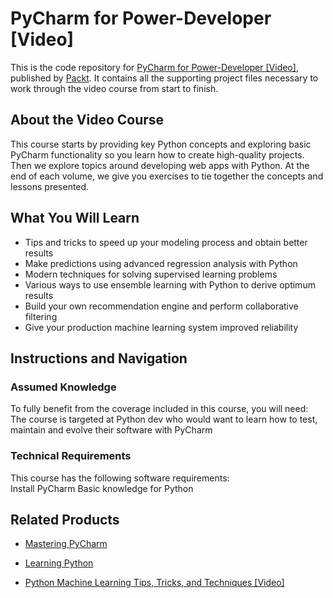 # PyCharm for Power-Developer [Video]
This is the code repository for [PyCharm for Power-Developer [Video]](https://www.packtpub.com/web-development/pycharm-power-developer-video?utm_source=github&utm_medium=repository&utm_campaign=9781788835794), published by [Packt](https://www.packtpub.com/?utm_source=github). It contains all the supporting project files necessary to work through the video course from start to finish.
## About the Video Course
This course starts by providing key Python concepts and exploring basic PyCharm functionality so you learn how to create high-quality projects. Then we explore topics around developing web apps with Python. At the end of each volume, we give you exercises to tie together the concepts and lessons presented.

<H2>What You Will Learn</H2>
<DIV class=book-info-will-learn-text>
<UL>
<LI>Tips and tricks to speed up your modeling process and obtain better results 
<LI>Make predictions using advanced regression analysis with Python&nbsp; 
<LI>Modern techniques for solving supervised learning problems 
<LI>Various ways to use ensemble learning with Python to derive optimum results 
<LI>Build your own recommendation engine and perform collaborative filtering 
<LI>Give your production machine learning system improved reliability </LI></UL></DIV>

## Instructions and Navigation
### Assumed Knowledge
To fully benefit from the coverage included in this course, you will need:<br/>
The course is targeted at Python dev who would want to learn how to test, maintain and evolve their software with PyCharm
### Technical Requirements
This course has the following software requirements:<br/>
Install PyCharm
Basic knowledge for Python

## Related Products
* [Mastering PyCharm](https://www.packtpub.com/web-development/mastering-pycharm?utm_source=github&utm_medium=repository&utm_campaign=9781783551316)

* [Learning Python](https://www.packtpub.com/application-development/learning-python?utm_source=github&utm_medium=repository&utm_campaign=9781783551712)

* [Python Machine Learning Tips, Tricks, and Techniques [Video]](https://www.packtpub.com/big-data-and-business-intelligence/python-machine-learning-tips-tricks-and-techniques-video?utm_source=github&utm_medium=repository&utm_campaign=9781789135817)

